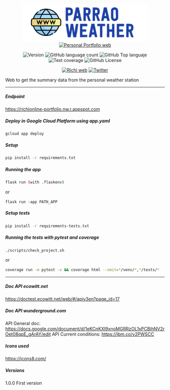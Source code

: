 <div align="center">
<img src="./static/assets/logo_app.png" alt="drawing" width="400"/>
<a href="https://richionline-portfolio.nw.r.appspot.com"><img src="https://falken-home.herokuapp.com/static/home_project/img/falken_logo.png" width=50 alt="Personal Portfolio web"></a>

![Version](https://img.shields.io/badge/version-1.0.0-blue) ![GitHub language count](https://img.shields.io/github/languages/count/falken20/parrao_weather_web) ![GitHub Top languaje](https://img.shields.io/github/languages/top/falken20/parrao_weather_web) ![Test coverage](https://img.shields.io/badge/test%20coverage-0%25-green) ![GitHub License](https://img.shields.io/github/license/falken20/search_extensions)


[![Richi web](https://img.shields.io/badge/web-richionline-blue)](https://richionline-portfolio.nw.r.appspot.com) [![Twitter](https://img.shields.io/twitter/follow/richionline?style=social)](https://twitter.com/richionline)

</div>



Web to get the summary data from the personal weather station

---
##### Endpoint
https://richionline-portfolio.nw.r.appspot.com

##### Deploy in Google Cloud Platform using app.yaml

```
gcloud app deploy
```

##### Setup

```bash
pip install -r requirements.txt
```

##### Running the app

```bash
flask run (with .flaskenv)
```
or
```
flask run -app PATH_APP
```

##### Setup tests

```bash
pip install -r requirements-tests.txt
```

##### Running the tests with pytest and coverage

```bash
./scripts/check_project.sh
```
or
```bash
coverage run -m pytest -v && coverage html --omit=*/venv/*,*/tests/*
```
---

##### Doc API ecowitt.net
https://doctest.ecowitt.net/web/#/apiv3en?page_id=17

##### Doc API wunderground.com
API General doc: https://docs.google.com/document/d/1eKCnKXI9xnoMGRRzOL1xPCBihNV2rOet08qpE_gArAY/edit
API Current conditions: https://ibm.co/v2PWSCC

##### Icons used
https://icons8.com/

##### Versions

1.0.0 First version